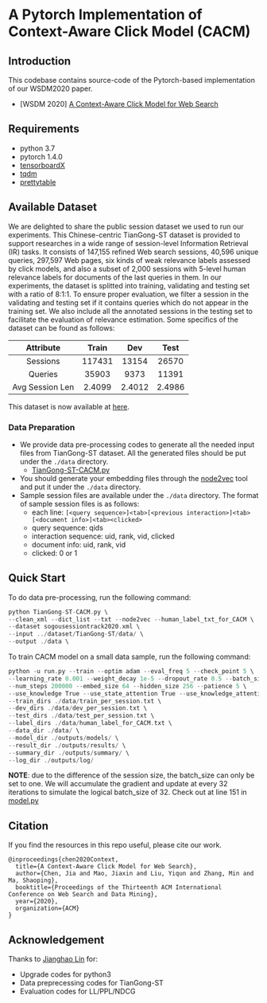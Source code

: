 # A Pytorch Implementation of Context-Aware Click Model (CACM)

## Introduction

This codebase contains source-code of the Pytorch-based implementation of our WSDM2020 paper.
  - [WSDM 2020] [A Context-Aware Click Model for Web Search](https://dl.acm.org/doi/10.1145/3336191.3371819)

## Requirements

* python 3.7
* pytorch 1.4.0
* [tensorboardX](https://pypi.python.org/pypi/tensorboardX)
* [tqdm](https://pypi.org/project/tqdm/)
* [prettytable](https://pypi.org/project/PrettyTable/)


## Available Dataset

We are delighted to share the public session dataset we used to run our experiments. This Chinese-centric TianGong-ST dataset is provided to support researches in a wide range of session-level Information Retrieval (IR) tasks. It consists of 147,155 refined Web search sessions, 40,596 unique queries, 297,597 Web pages, six kinds of weak relevance labels assessed by click models, and also a subset of 2,000 sessions with 5-level human relevance labels for documents of the last queries in them. In our experiments, the dataset is splitted into training, validating and testing set with a ratio of 8:1:1. To ensure proper evaluation, we filter a session in the validating and testing set if it contains queries which do not appear in the training set. We also include all the annotated sessions in the testing set to facilitate the evaluation of relevance estimation. Some specifics of the dataset can be found as follows:

| Attribute           |   Train |  Dev   |   Test |
| :---: | :--: | :---: | :---: |
| Sessions            |  117431 | 13154  |  26570 |
| Queries             | 35903 | 9373 | 11391 |
| Avg Session Len     |    2.4099 |  2.4012  |   2.4986 |

This dataset is now available at [here](http://www.thuir.cn/tiangong-st/).


### Data Preparation
- We provide data pre-processing codes to generate all the needed input files from TianGong-ST dataset. All the generated files should be put under the ```./data``` directory.
    - [TianGong-ST-CACM.py](TianGong-ST-CACM.py)
- You should generate your embedding files through the [node2vec](https://github.com/snap-stanford/snap/tree/master/examples/node2vec) tool and put it under the ```./data``` directory.
- Sample session files are available under the ```./data``` directory. The format of sample session files is as follows:
    - each line: ```[<query sequence>]<tab>[<previous interaction>]<tab>[<document info>]<tab><clicked>```
    - query sequence: qids 
    - interaction sequence: uid, rank, vid, clicked
    - document info: uid, rank, vid
    - clicked: 0 or 1


## Quick Start

To do data pre-processing, run the following command:

```c
python TianGong-ST-CACM.py \
--clean_xml --dict_list --txt --node2vec --human_label_txt_for_CACM \
--dataset sogousessiontrack2020.xml \
--input ../dataset/TianGong-ST/data/ \
--output ./data \
```

To train CACM model on a small data sample, run the following command:

```c
python -u run.py --train --optim adam --eval_freq 5 --check_point 5 \
--learning_rate 0.001 --weight_decay 1e-5 --dropout_rate 0.5 --batch_size 1 \
--num_steps 200000 --embed_size 64 --hidden_size 256 --patience 5 \
--use_knowledge True --use_state_attention True --use_knowledge_attention True \
--train_dirs ./data/train_per_session.txt \
--dev_dirs ./data/dev_per_session.txt \
--test_dirs ./data/test_per_session.txt \
--label_dirs ./data/human_label_for_CACM.txt \
--data_dir ./data/ \
--model_dir ./outputs/models/ \
--result_dir ./outputs/results/ \
--summary_dir ./outputs/summary/ \
--log_dir ./outputs/log/ 
```

**NOTE**: due to the difference of the session size, the batch_size can only be set to one. We will accumulate the gradient and update at every 32 iterations to simulate the logical batch_size of 32. Check out at line 151 in [model.py](model.py)


## Citation

If you find the resources in this repo useful, please cite our work.

```
@inproceedings{chen2020Context,
  title={A Context-Aware Click Model for Web Search},
  author={Chen, Jia and Mao, Jiaxin and Liu, Yiqun and Zhang, Min and Ma, Shaoping},
  booktitle={Proceedings of the Thirteenth ACM International Conference on Web Search and Data Mining},
  year={2020},
  organization={ACM}
}
```

## Acknowledgement

Thanks to [Jianghao Lin](https://chiangel.github.io/) for:

- Upgrade codes for python3
- Data preprecessing codes for TianGong-ST
- Evaluation codes for LL/PPL/NDCG
